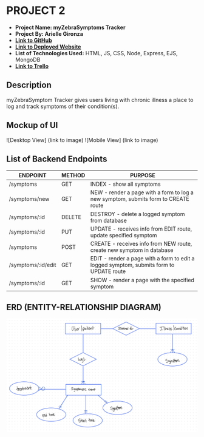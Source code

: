 # PROJECT 2

- **Project Name: myZebraSymptoms Tracker**
- **Project By: Arielle Gironza**
- [**Link to GitHub**](https://github.com/akgironza/seir-kale-ariellegironza-project2)
- [**Link to Deployed Website**](https://seir-project2.onrender.com)
- **List of Technologies Used:** HTML, JS, CSS, Node, Express, EJS, MongoDB
- [**Link to Trello**](https://trello.com/invite/b/SxyL0cAL/ATTI4ee4b8b00b33b7ffa8b8292fd735788cBA827076/ga-seir-project2)

## Description
myZebraSymptom Tracker gives users living with chronic illness a place to log and track symptoms of their condition(s).

## Mockup of UI

![Desktop View] (link to image)
![Mobile View] (link to image)

## List of Backend Endpoints

|ENDPOINT|METHOD|PURPOSE|
|--------|------|-------|
|/symptoms|GET|INDEX - show all symptoms|
|/symptoms/new|GET|NEW - render a page with a form to log a new symptom, submits form to CREATE route|
|/symptoms/:id|DELETE|DESTROY - delete a logged symptom from database|
|/symptoms/:id|PUT|UPDATE - receives info from EDIT route, update specified symptom|
|/symptoms|POST|CREATE - receives info from NEW route, create new symptom in database|
|/symptoms/:id/edit|GET|EDIT - render a page with a form to edit a logged symptom, submits form to UPDATE route|
|/symptoms/:id|GET|SHOW - render a page with the specified symptom|


## ERD (ENTITY-RELATIONSHIP DIAGRAM)

![Picture of ERD](IMG_2150.jpg)

